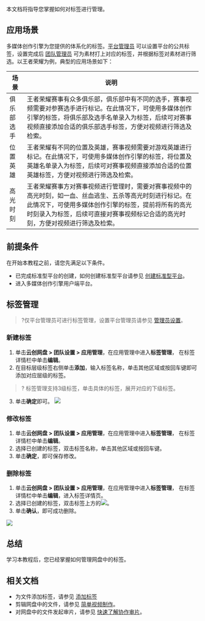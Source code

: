 本文档将指导您掌握如何对标签进行管理。

## 应用场景

多媒体创作引擎为您提供的体系化的标签。[平台管理员](https://cloud.tencent.com/document/product/1156/64115) 可以设置平台的公共标签，设置完成后 [团队管理员](https://cloud.tencent.com/document/product/1156/64145#cust) 可为素材打上对应的标签，并根据标签对素材进行筛选。以王者荣耀为例，典型的应用场景如下：

| 场景       | 说明 |
| ---------- |---------- |
| 俱乐部选手 | 王者荣耀赛事有众多俱乐部，俱乐部中有不同的选手，赛事视频需要对参赛选手进行标记。在此情况下，可使用多媒体创作引擎的标签，将俱乐部及选手名单录入为标签，后续可对赛事视频直接添加合适的俱乐部选手标签，方便对视频进行筛选及检索。 |
| 位置英雄   | 王者荣耀有不同的位置及英雄，赛事视频需要对游戏英雄进行标记。在此情况下，可使用多媒体创作引擎的标签，将位置及英雄名单录入为标签，后续可对赛事视频直接添加合适的位置英雄标签，方便对视频进行筛选及检索。 |
| 高光时刻   | 王者荣耀赛事方对赛事视频进行管理时，需要对赛事视频中的高光时刻，如一血、丝血逃生、五杀等高光时刻进行标记。在此情况下，可使用多媒体创作引擎的标签，提前将所有的高光时刻录入为标签，后续可直接对赛事视频标记合适的高光时刻，方便对视频进行筛选及检索。 |

## 前提条件
在开始本教程之前，请您先满足以下条件。
- 已完成标准型平台的创建，如何创建标准型平台请参见 [创建标准型平台](https://cloud.tencent.com/document/product/1156/64110)。
- 进入多媒体创作引擎用户端平台。

## 标签管理

>?仅平台管理员可进行标签管理，设置平台管理员请参见 [管理员设置](https://cloud.tencent.com/document/product/1156/64146#m_role)。

### 新建标签
1. 单击**云创网盘 > 团队设置 > 应用管理**，在应用管理中进入**标签管理**， 在标签详情栏中单击**编辑**。
2. 在目标层级标签右侧单击**添加**，输入标签名称，单击其他区域或按回车键即可添加对应层级的标签。
>? 标签管理支持3级标签，单击具体的标签，展开对应的下级标签。
>
3. 单击**确定**即可。
![](https://main.qcloudimg.com/raw/fbc9701e94f1a687cda1c41e82e4c6d8.png)


### 修改标签
1. 单击**云创网盘 > 团队设置 > 应用管理**，在应用管理中进入**标签管理**， 在标签详情栏中单击**编辑**。
2. 选择已创建的标签，双击标签名称，单击其他区域或按回车键。
3. 单击**确定**，即可保存修改。

### 删除标签
1. 单击**云创网盘 > 团队设置 > 应用管理**，在应用管理中进入**标签管理**， 在标签详情栏中单击**编辑**，进入标签详情页。
2. 选择已创建的标签，双击标签上方的![](https://main.qcloudimg.com/raw/570a35f3336055c34eb6f8ecfe8db6f9.png)。
3. 单击**确认**，即可成功删除。

![](https://main.qcloudimg.com/raw/65ea2c673f7c290be2682e0ec029bebd.png)

## 总结
学习本教程后，您已经掌握如何管理网盘中的标签。

## 相关文档
- 为文件添加标签，请参见 [添加标签](#tag)
- 剪辑网盘中的文件，请参见 [简单视频制作](https://cloud.tencent.com/document/product/1156/64142)。
- 对网盘中的文件发起审片，请参见 [快速了解协作审片](https://cloud.tencent.com/document/product/1156/64129)。 
